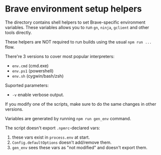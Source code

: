 # Brave environment setup helpers

The directory contains shell helpers to set Brave-specific environment
variables. These variables allows you to run `gn`, `ninja`, `gclient` and other
tools directly.

These helpers are NOT required to run builds using the usual `npm run ...` flow.

There're 3 versions to cover most popular interpreters:
- `env.cmd` (cmd.exe)
- `env.ps1` (powershell)
- `env.sh` (cygwin/bash/zsh)

Suported parameters:
- `-v` enable verbose output.

If you modify one of the scripts, make sure to do the same changes in other
versions.

Variables are generated by running `npm run gen_env` command.

The script doesn't export `.npmrc`-declared vars:
1. these vars exist in `process.env` at start.
2. `Config.defaultOptions` doesn't add/remove them.
3. `gen_env` sees these vars as "not modified" and doesn't export them.
